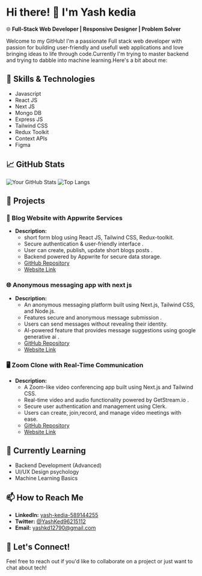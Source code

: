 # Hi there! 👋 I'm Yash kedia

🌐 **Full-Stack Web Developer | Responsive Designer | Problem Solver**

Welcome to my GitHub! I'm a passionate Full stack web developer with passion for building user-friendly and usefull web applications and love bringing ideas to life through code.Currently I'm trying to master backend and trying to dabble into machine learning.Here's a bit about me:

## 🚀 Skills & Technologies

- Javascript
- React JS
- Next JS
- Mongo DB
- Express JS
- Tailwind CSS
- Redux Toolkit
- Context APIs
- Figma

  
## 📈 GitHub Stats

![Your GitHub Stats](https://github-readme-stats.vercel.app/api?username=spiderkd&show_icons=true&theme=radical)
![Top Langs](https://github-readme-stats.vercel.app/api/top-langs/?username=spiderkd&layout=compact&theme=radical)

## 💼 Projects
### 📝 Blog Website with Appwrite Services
- **Description:**
  - short form blog using React JS, Tailwind CSS, Redux-toolkit.
  - Secure authentication & user-friendly interface .
  - User can create, publish, update short blogs posts .
  - Backend powered by Appwrite for secure data storage.
  - [GitHub Repository](https://github.com/spiderkd/BlogTube)
  - [Website Link](https://appwriteblog-psi.vercel.app/)

### 🌐 Anonymous messaging app with next js
- **Description:**
  - An anonymous messaging platform built using Next.js, Tailwind CSS, and Node.js.
  - Features secure and anonymous message submission .
  - Users can send messages without revealing their identity.
  - AI-powered feature that provides message suggestions using google generative ai .
  - [GitHub Repository](https://github.com/spiderkd/No_hard_felling_feedback)
  - [Website Link](https://www.nohardfellingfeedback.xyz/)

### 🖥️ Zoom Clone with Real-Time Communication
- **Description:**
  - A Zoom-like video conferencing app built using Next.js and Tailwind CSS.
  - Real-time video and audio functionality powered by GetStream.io .
  - Secure user authentication and management using Clerk.
  - Users can create, join,record, and manage video meetings with ease.
  - [GitHub Repository](https://github.com/spiderkd/video_conference_app)
  - [Website Link](https://video-conference-zoom-clone.vercel.app/sign-in?redirect_url=https%3A%2F%2Fvideo-conference-zoom-clone.vercel.app%2F)

## 🌱 Currently Learning
- Backend Development (Advanced)
- UI/UX Design psychology
- Machine Learning Basics

## 📫 How to Reach Me

- **LinkedIn:** [yash-kedia-589144255](https://www.linkedin.com/in/yash-kedia-589144255)
- **Twitter:** [@YashKed96215112](https://twitter.com/YashKed96215112)
- **Email:** yashkd12790@gmail.com

 ## 🤝 Let's Connect!

Feel free to reach out if you'd like to collaborate on a project or just want to chat about tech!
